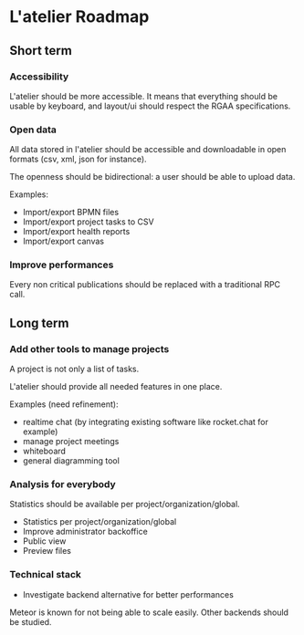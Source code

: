 # L'atelier Roadmap

## Short term

### Accessibility

L'atelier should be more accessible. It means that everything should be usable by keyboard, and layout/ui should respect the RGAA specifications.

### Open data

All data stored in l'atelier should be accessible and downloadable in open formats (csv, xml, json for instance).

The openness should be bidirectional: a user should be able to upload data.

Examples:

- Import/export BPMN files
- Import/export project tasks to CSV
- Import/export health reports
- Import/export canvas

### Improve performances

Every non critical publications should be replaced with a traditional RPC call.


## Long term

### Add other tools to manage projects

A project is not only a list of tasks.

L'atelier should provide all needed features in one place.

Examples (need refinement):

- realtime chat (by integrating existing software like rocket.chat for example)
- manage project meetings
- whiteboard
- general diagramming tool

### Analysis for everybody

Statistics should be available per project/organization/global.

- Statistics per project/organization/global
- Improve administrator backoffice
- Public view
- Preview files

### Technical stack

- Investigate backend alternative for better performances

Meteor is known for not being able to scale easily. Other backends should be studied.